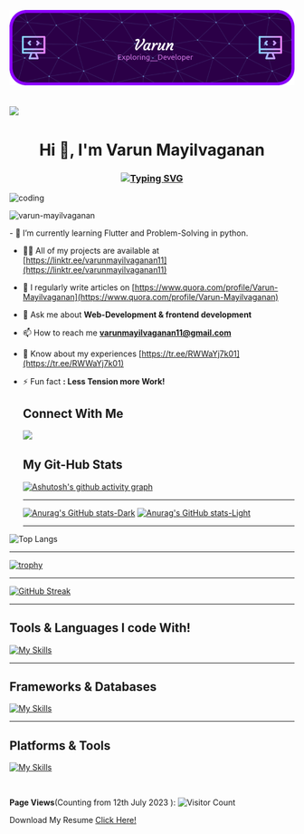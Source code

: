 ![logo](https://github.com/Varun-Mayilvaganan/Varun-Mayilvaganan/blob/main/github-header-image%20(5).png)

![](https://i.imgur.com/waxVImv.png)
---
<!--name section-->
<h1 align="center">Hi 👋, I'm Varun Mayilvaganan</h1>
<!--this is the header-->


<h3 align="center">

[![Typing SVG](https://readme-typing-svg.herokuapp.com?color=40EDF7&lines=An+Aspiring+learner+and+developer+🧑‍💻)](https://git.io/typing-svg)
</h3>


<img align="down" alt="coding" width="400" src="https://user-images.githubusercontent.com/55389276/140866485-8fb1c876-9a8f-4d6a-98dc-08c4981eaf70.gif">
<p align="down"> <img src="https://komarev.com/ghpvc/?username=varun-mayilvaganan&label=Profile%20views&color=0e75b6&style=flat" alt="varun-mayilvaganan" /> </p>
<!--Mylearnings-->
- 🌱 I’m currently learning Flutter and Problem-Solving in python.

- 👨‍💻 All of my projects are available at [https://linktr.ee/varunmayilvaganan11](https://linktr.ee/varunmayilvaganan11)

- 📝 I regularly write articles on [https://www.quora.com/profile/Varun-Mayilvaganan](https://www.quora.com/profile/Varun-Mayilvaganan)

- 💬 Ask me about **Web-Development & frontend development**

- 📫 How to reach me **varunmayilvaganan11@gmail.com**

- 📄 Know about my experiences [https://tr.ee/RWWaYj7k01](https://tr.ee/RWWaYj7k01)

- ⚡ Fun fact **: Less Tension more Work!**




  <h2>Connect With Me</h2>
  <a href="https://www.linkedin.com/in/varun-mayilvaganan-662781234/">
    <img src="https://skillicons.dev/icons?i=linkedin" />
  </a>
  <!-- ![](https://i.imgur.com/waxVImv.png) -->

  
  <h2>My Git-Hub Stats</h2>
  
  [![Ashutosh's github activity graph](https://github-readme-activity-graph.vercel.app/graph?username=varun-mayilvaganan&bg_color=ffcfe9&color=9e4c98&line=9e4c98&point=403d3d&area=true&hide_border=true)](https://github.com/ashutosh00710/github-readme-activity-graph)

  <!-- ![](https://i.imgur.com/waxVImv.png) -->
  ---
  [![Anurag's GitHub stats-Dark](https://github-readme-stats.vercel.app/api?username=varun-mayilvaganan&show_icons=true&theme=dark#gh-dark-mode-only)](https://github.com/anuraghazra/github-readme-stats#gh-dark-mode-only)
[![Anurag's GitHub stats-Light](https://github-readme-stats.vercel.app/api?username=varun-mayilvaganan&show_icons=true&theme=default#gh-light-mode-only)](https://github.com/anuraghazra/github-readme-stats#gh-light-mode-only)

  <!-- ![](https://i.imgur.com/waxVImv.png) -->
  ---


  
![Top Langs](https://github-readme-stats.vercel.app/api/top-langs/?username=varun-mayilvaganan&layout=compact)


  <!-- ![](https://i.imgur.com/waxVImv.png) -->
  ---
  

  [![trophy](https://github-profile-trophy.vercel.app/?username=varun-mayilvaganan)](https://github.com/varun-mayilvaganan/github-profile-trophy)
  <br>

  <!-- ![](https://i.imgur.com/waxVImv.png) -->
  ---
  
  
  [![GitHub Streak](https://streak-stats.demolab.com/?user=varun-mayilvaganan&theme=modern-lilac)](https://github.com/Varun-Mayilvaganan)

  <!-- ![](https://i.imgur.com/waxVImv.png) -->
  ---

  
<h2>Tools & Languages I code With!</h2>

  [![My Skills](https://skillicons.dev/icons?i=html,css,js,java,c,python,wordpress,dart&perline=10)](https://github.com/Varun-Mayilvaganan)

  <!-- ![](https://i.imgur.com/waxVImv.png) -->
  ---
  


  <h2>Frameworks & Databases</h2>

  
 [![My Skills](https://skillicons.dev/icons?i=bootstrap,flutter,mysql,firebase&perline=10)](https://github.com/Varun-Mayilvaganan)


<!-- ![](https://i.imgur.com/waxVImv.png) -->
---
  

<h2>Platforms & Tools</h2>

  [![My Skills](https://skillicons.dev/icons?i=vscode,atom,androidstudio,github,stackoverflow&perline=10)](https://github.com/Varun-Mayilvaganan)


<img src="https://camo.githubusercontent.com/76109812f3127b0f86940373897b04ac8943cb3c0f057f90046444480f61bafd/68747470733a2f2f692e696d6775722e636f6d2f77617856496d762e706e67" alt="" data-canonical-src="https://i.imgur.com/waxVImv.png" style="max-width: 100%;">

**Page Views**(Counting from 12th July 2023 ): ![Visitor Count](https://profile-counter.glitch.me/varun-mayilvaganan/count.svg)


<p>Download My Resume <a href="https://d1fdloi71mui9q.cloudfront.net/Sq0YlCMuQTu3VNdVWhrg_Varun-s%20Resume%20(4)%20(1).pdf">Click Here!</a></p>
